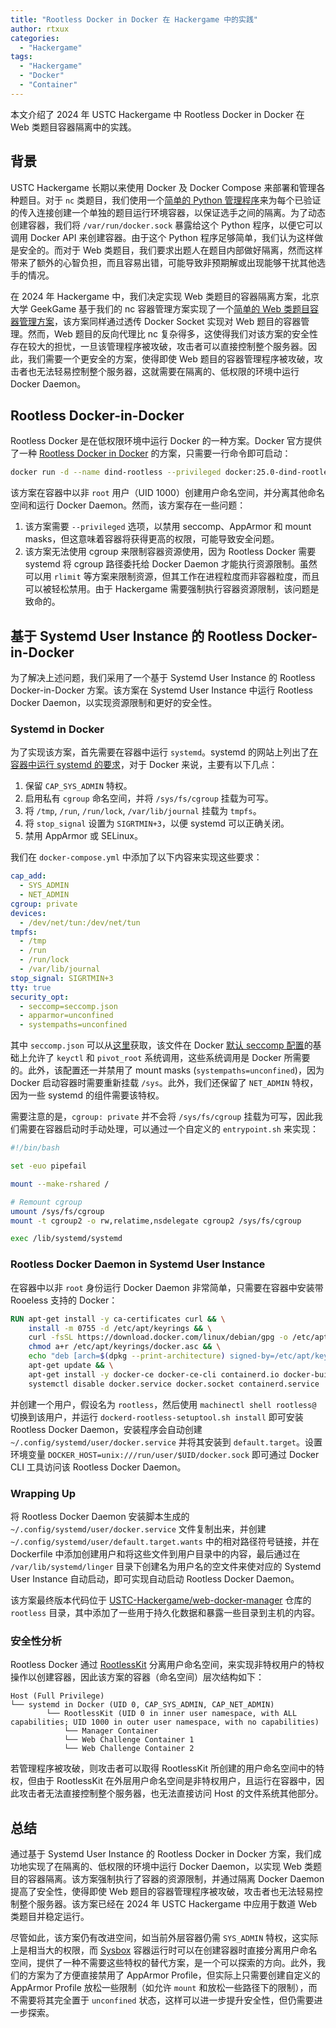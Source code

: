 ```yaml
---
title: "Rootless Docker in Docker 在 Hackergame 中的实践"
author: rtxux
categories:
  - "Hackergame"
tags:
  - "Hackergame"
  - "Docker"
  - "Container"
---
```


本文介绍了 2024 年 USTC Hackergame 中 Rootless Docker in Docker 在 Web 类题目容器隔离中的实践。

## 背景

USTC Hackergame 长期以来使用 Docker 及 Docker Compose 来部署和管理各种题目。对于 `nc` 类题目，我们使用一个[简单的 Python 管理程序](https://github.com/USTC-Hackergame/hackergame-challenge-docker)来为每个已验证的传入连接创建一个单独的题目运行环境容器，以保证选手之间的隔离。为了动态创建容器，我们将 `/var/run/docker.sock` 暴露给这个 Python 程序，以便它可以调用 Docker API 来创建容器。由于这个 Python 程序足够简单，我们认为这样做是安全的。而对于 Web 类题目，我们要求出题人在题目内部做好隔离，然而这样带来了额外的心智负担，而且容易出错，可能导致非预期解或出现能够干扰其他选手的情况。

在 2024 年 Hackergame 中，我们决定实现 Web 类题目的容器隔离方案，北京大学 GeekGame 基于我们的 nc 容器管理方案实现了一个[简单的 Web 类题目容器管理方案](https://github.com/PKU-GeekGame/web-docker-manager)，该方案同样通过透传 Docker Socket 实现对 Web 题目的容器管理。然而，Web 题目的反向代理比 nc 复杂得多，这使得我们对该方案的安全性存在较大的担忧，一旦该管理程序被攻破，攻击者可以直接控制整个服务器。因此，我们需要一个更安全的方案，使得即使 Web 题目的容器管理程序被攻破，攻击者也无法轻易控制整个服务器，这就需要在隔离的、低权限的环境中运行 Docker Daemon。

## Rootless Docker-in-Docker

Rootless Docker 是在低权限环境中运行 Docker 的一种方案。Docker 官方提供了一种 [Rootless Docker in Docker](https://docs.docker.com/engine/security/rootless/#rootless-docker-in-docker) 的方案，只需要一行命令即可启动：

```bash
docker run -d --name dind-rootless --privileged docker:25.0-dind-rootless
```

该方案在容器中以非 `root` 用户（UID 1000）创建用户命名空间，并分离其他命名空间和运行 Docker Daemon。然而，该方案存在一些问题：

1. 该方案需要 `--privileged` 选项，以禁用 seccomp、AppArmor 和 mount masks，但这意味着容器将获得更高的权限，可能导致安全问题。
2. 该方案无法使用 cgroup 来限制容器资源使用，因为 Rootless Docker 需要 systemd 将 cgroup 路径委托给 Docker Daemon 才能执行资源限制。虽然可以用 `rlimit` 等方案来限制资源，但其工作在进程粒度而非容器粒度，而且可以被轻松禁用。由于 Hackergame 需要强制执行容器资源限制，该问题是致命的。

## 基于 Systemd User Instance 的 Rootless Docker-in-Docker

为了解决上述问题，我们采用了一个基于 Systemd User Instance 的 Rootless Docker-in-Docker 方案。该方案在 Systemd User Instance 中运行 Rootless Docker Daemon，以实现资源限制和更好的安全性。

### Systemd in Docker

为了实现该方案，首先需要在容器中运行 `systemd`。systemd 的网站上列出了[在容器中运行 systemd 的要求](https://systemd.io/CONTAINER_INTERFACE/)，对于 Docker 来说，主要有以下几点：

1. 保留 `CAP_SYS_ADMIN` 特权。
2. 启用私有 `cgroup` 命名空间，并将 `/sys/fs/cgroup` 挂载为可写。
3. 将 `/tmp`, `/run`, `/run/lock`, `/var/lib/journal` 挂载为 `tmpfs`。
4. 将 `stop_signal` 设置为 `SIGRTMIN+3`，以便 systemd 可以正确关闭。
5. 禁用 AppArmor 或 SELinux。

我们在 `docker-compose.yml` 中添加了以下内容来实现这些要求：

```yaml
cap_add:
  - SYS_ADMIN
  - NET_ADMIN
cgroup: private
devices:
  - /dev/net/tun:/dev/net/tun
tmpfs:
  - /tmp
  - /run
  - /run/lock
  - /var/lib/journal
stop_signal: SIGRTMIN+3
tty: true
security_opt:
  - seccomp=seccomp.json
  - apparmor=unconfined
  - systempaths=unconfined
```

其中 `seccomp.json` 可以从[这里](https://github.com/USTC-Hackergame/web-docker-manager/raw/refs/heads/main/rootless/seccomp.json)获取，该文件在 Docker [默认 seccomp 配置](https://github.com/moby/moby/raw/refs/heads/master/profiles/seccomp/default.json)的基础上允许了 `keyctl` 和 `pivot_root` 系统调用，这些系统调用是 Docker 所需要的。此外，该配置还一并禁用了 mount masks (`systempaths=unconfined`)，因为 Docker 启动容器时需要重新挂载 `/sys`。此外，我们还保留了 `NET_ADMIN` 特权，因为一些 systemd 的组件需要该特权。

需要注意的是，`cgroup: private` 并不会将 `/sys/fs/cgroup` 挂载为可写，因此我们需要在容器启动时手动处理，可以通过一个自定义的 `entrypoint.sh` 来实现：

```bash
#!/bin/bash

set -euo pipefail

mount --make-rshared /

# Remount cgroup
umount /sys/fs/cgroup
mount -t cgroup2 -o rw,relatime,nsdelegate cgroup2 /sys/fs/cgroup

exec /lib/systemd/systemd
```

### Rootless Docker Daemon in Systemd User Instance

在容器中以非 `root` 身份运行 Docker Daemon 非常简单，只需要在容器中安装带 Rooeless 支持的 Docker：

```dockerfile
RUN apt-get install -y ca-certificates curl && \
    install -m 0755 -d /etc/apt/keyrings && \
    curl -fsSL https://download.docker.com/linux/debian/gpg -o /etc/apt/keyrings/docker.asc && \
    chmod a+r /etc/apt/keyrings/docker.asc && \
    echo "deb [arch=$(dpkg --print-architecture) signed-by=/etc/apt/keyrings/docker.asc] https://download.docker.com/linux/debian bookworm stable" > /etc/apt/sources.list.d/docker.list && \
    apt-get update && \
    apt-get install -y docker-ce docker-ce-cli containerd.io docker-buildx-plugin docker-compose-plugin uidmap && \
    systemctl disable docker.service docker.socket containerd.service
```

并创建一个用户，假设名为 `rootless`，然后使用 `machinectl shell rootless@` 切换到该用户，并运行 `dockerd-rootless-setuptool.sh install` 即可安装 Rootless Docker Daemon，安装程序会自动创建 `~/.config/systemd/user/docker.service` 并将其安装到 `default.target`。设置环境变量 `DOCKER_HOST=unix:///run/user/$UID/docker.sock` 即可通过 Docker CLI 工具访问该 Rootless Docker Daemon。

### Wrapping Up

将 Rootless Docker Daemon 安装脚本生成的 `~/.config/systemd/user/docker.service` 文件复制出来，并创建 `~/.config/systemd/user/default.target.wants` 中的相对路径符号链接，并在 Dockerfile 中添加创建用户和将这些文件到用户目录中的内容，最后通过在 `/var/lib/systemd/linger` 目录下创建名为用户名的空文件来使对应的 Systemd User Instance 自动启动，即可实现自动启动 Rootless Docker Daemon。

该方案最终版本代码位于 [USTC-Hackergame/web-docker-manager](https://github.com/USTC-Hackergame/web-docker-manager) 仓库的 `rootless` 目录，其中添加了一些用于持久化数据和暴露一些目录到主机的内容。

### 安全性分析

Rootless Docker 通过 [RootlessKit](https://github.com/rootless-containers/rootlesskit) 分离用户命名空间，来实现非特权用户的特权操作以创建容器，因此该方案的容器（命名空间）层次结构如下：

```
Host (Full Privilege)
└── systemd in Docker (UID 0, CAP_SYS_ADMIN, CAP_NET_ADMIN)
        └── RootlessKit (UID 0 in inner user namespace, with ALL capabilities; UID 1000 in outer user namespace, with no capabilities)
            └── Manager Container
            └── Web Challenge Container 1
            └── Web Challenge Container 2
```

若管理程序被攻破，则攻击者可以取得 RootlessKit 所创建的用户命名空间中的特权，但由于 RootlessKit 在外层用户命名空间是非特权用户，且运行在容器中，因此攻击者无法直接控制整个服务器，也无法直接访问 Host 的文件系统其他部分。

## 总结

通过基于 Systemd User Instance 的 Rootless Docker in Docker 方案，我们成功地实现了在隔离的、低权限的环境中运行 Docker Daemon，以实现 Web 类题目的容器隔离。该方案强制执行了容器的资源限制，并通过隔离 Docker Daemon 提高了安全性，使得即使 Web 题目的容器管理程序被攻破，攻击者也无法轻易控制整个服务器。该方案已经在 2024 年 USTC Hackergame 中应用于数道 Web 类题目并稳定运行。

尽管如此，该方案仍有改进空间，如当前外层容器仍需 `SYS_ADMIN` 特权，这实际上是相当大的权限，而 [Sysbox](https://github.com/nestybox/sysbox) 容器运行时可以在创建容器时直接分离用户命名空间，提供了一种不需要这些特权的替代方案，是一个可以探索的方向。此外，我们的方案为了方便直接禁用了 AppArmor Profile，但实际上只需要创建自定义的 AppArmor Profile 放松一些限制（如允许 `mount` 和放松一些路径下的限制），而不需要将其完全置于 `unconfined` 状态，这样可以进一步提升安全性，但仍需要进一步探索。

